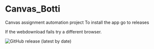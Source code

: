 # Canvas_Botti
 Canvas assignment automation project
To install the app go to releases


If the webdownload fails try a different browser.


![GitHub release (latest by date)](https://img.shields.io/github/v/release/Shoutcape/Canvas_Automation_Project?label=latest%20release)
